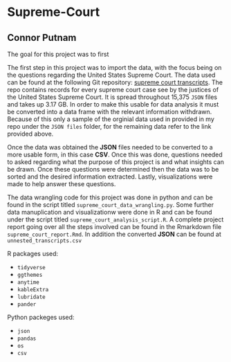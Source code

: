 # Supreme-Court
## Connor Putnam
<!-- badges: start -->
<!-- badges: end -->

The goal for this project was to first 


The first step in this project was to import the data, with the focus being on the questions regarding the United States Supreme Court. The data used can be found at the following Git repository: [supreme court transcripts](https://github.com/walkerdb/supreme_court_transcripts). The repo contains records for every supreme court case see by the justices of the United States Supreme Court. It is spread throughout 15,375 `JSON` files and takes up 3.17 GB. In order to make this usable for data analysis it must be converted into a data frame with the relevant information withdrawn.
Because of this only a sample of the orginial data used in provided in my repo under the `JSON files` folder, for the remaining data refer to the link provided above.

Once the data was obtained the **JSON** files needed to be converted to a more usable form, in this case **CSV**. Once this was done, questions needed to asked regarding what the purpose of this project is and what insights can be drawn. Once these questions were determined then the data was to be sorted and the desired information extracted. Lastly, visualizations were made to help answer these questions.

The data wrangling code for this project was done in python and can be found in the script titled `supreme_court_data_wrangling.py`. Some further data manuplication and visualizationw were done in R and can be found under the script titled `supreme_court_analysis_script.R`. A complete project report going over all the steps involved can be found in the Rmarkdown file `supreme_court_report.Rmd`. In addition the converted **JSON** can be found at `unnested_transcripts.csv`

R packages used:

  * `tidyverse`
  * `ggthemes`
  * `anytime`
  * `kableExtra`
  * `lubridate`
  * `pander`

Python packeges used:
  * `json`
  * `pandas`
  * `os`
  * `csv`